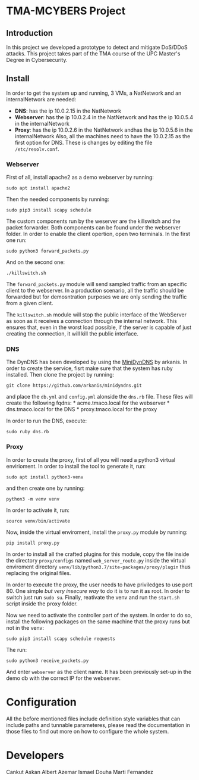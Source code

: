 # TMA-MCYBERS Project

## Introduction
In this project we developed a prototype to detect and mitigate DoS/DDoS attacks. This project takes part of the TMA course of the UPC Master's Degree in Cybersecurity.

## Install
In order to get the system up and running, 3 VMs, a NatNetwork and an internalNetwork are needed:
  * **DNS**: has the ip 10.0.2.15 in the NatNetwork
  * **Webserver**: has the ip 10.0.2.4 in the NatNetwork and has the ip 10.0.5.4 in the internalNetwork
  * **Proxy**: has the ip 10.0.2.6 in the NatNetwork andhas the ip 10.0.5.6 in the internalNetwork
Also, all the machines need to have the 10.0.2.15 as the first option for DNS. These is changes by 
editing the file `/etc/resolv.conf`.

### Webserver
First of all, install apache2 as a demo webserver by running:
```
sudo apt install apache2
```

Then the needed components by running:

```
sudo pip3 install scapy schedule
```

The custom components run by the weserver are the killswitch and the packet forwarder. Both components can be found under the webserver folder.
In order to enable the client opertion, open two terminals. In the first one run:

```
sudo python3 forward_packets.py
```

And on the second one:

```
./killswitch.sh
```

The `forward_packets.py` module will send sampled traffic from an specific client to the webserver. In a production scenario, all the traffic should be forwarded
but for demosntration purposes we are only sending the traffic from a given client.

The `killswitch.sh` module will stop the public interface of the WebServer as soon as it receives a connection through the internal network. This ensures that,
even in the worst load possible, if the server is capable of just creating the connection, it will kill the public interface.

### DNS
The DynDNS has been developed by using the [MiniDynDNS](https://github.com/arkanis/minidyndns) by arkanis. In order
to create the service, fisrt make sure that the system has ruby installed. Then clone the project by running:
```
git clone https://github.com/arkanis/minidyndns.git
``` 

and place the `db.yml` and `config.yml` alonside the `dns.rb` file. These files will create the following fqdns:
	* acme.tmaco.local for the webserver
	* dns.tmaco.local for the DNS
	* proxy.tmaco.local for the proxy

In order to run the DNS, execute:
```
sudo ruby dns.rb
```

### Proxy
In order to create the proxy, first of all you will need a python3 virtual envirioment. In order to install
the tool to generate it, run:
```
sudo apt install python3-venv
```

and then create one by running:

```
python3 -m venv venv
```

In order to activate it, run:

```
source venv/bin/activate
```

Now, inside the virtual enviroment, install the `proxy.py` module by running:

```
pip install proxy.py
```

In order to install all the crafted plugins for this module, copy the file inside the directory `proxy/configs` named 
`web_server_route.py` inside the virtual enviroment directory `venv/lib/python3.7/site-packages/proxy/plugin` thus
replacing the original files.

In order to execute the proxy, the user needs to have priviledges to use port 80. One simple *but very insecure way*
to do it is to run it as root. In order to switch just run `sudo su`. Finally, reativate the venv and run the
`start.sh` script inside the proxy folder.

Now we need to activate the controller part of the system. In order to do so, install the following packages on the same 
machine that the proxy runs but not in the venv:

```
sudo pip3 install scapy schedule requests
```

The run:

```
sudo python3 receive_packets.py
```

And enter `webserver` as the client name. It has been previously set-up in the demo db with the correct IP for
the webserver.
 
# Configuration
All the before mentioned files include definition style variables that can include paths and tunnable parameteres,
please read the documentation in those files to find out more on how to configure the whole system.
 
# Developers

Cankut Askan
Albert Azemar
Ismael Douha
Marti Fernandez
